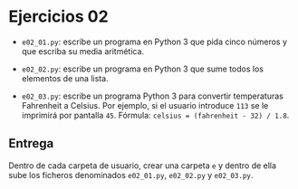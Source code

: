 # Ejercicios 02

* `e02_01.py`: escribe un programa en Python 3 que pida cinco números y que escriba su media aritmética.

* `e02_02.py`: escribe un programa en Python 3 que sume todos los elementos de una lista.

* `e02_03.py`: escribe un programa Python 3 para convertir temperaturas Fahrenheit a Celsius. Por ejemplo, si el usuario introduce `113` se le imprimirá por pantalla `45`. Fórmula: `celsius = (fahrenheit - 32) / 1.8`.

## Entrega

Dentro de cada carpeta de usuario, crear una carpeta `e` y dentro de ella sube los ficheros denominados `e02_01.py`, `e02_02.py` y `e02_03.py`.
